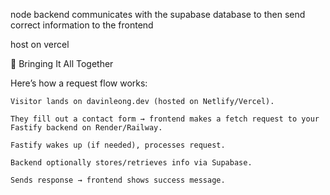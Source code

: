 node backend communicates with the supabase database to then send correct information to the frontend

host on vercel

🔄 Bringing It All Together

Here’s how a request flow works:

    Visitor lands on davinleong.dev (hosted on Netlify/Vercel).

    They fill out a contact form → frontend makes a fetch request to your Fastify backend on Render/Railway.

    Fastify wakes up (if needed), processes request.

    Backend optionally stores/retrieves info via Supabase.

    Sends response → frontend shows success message.